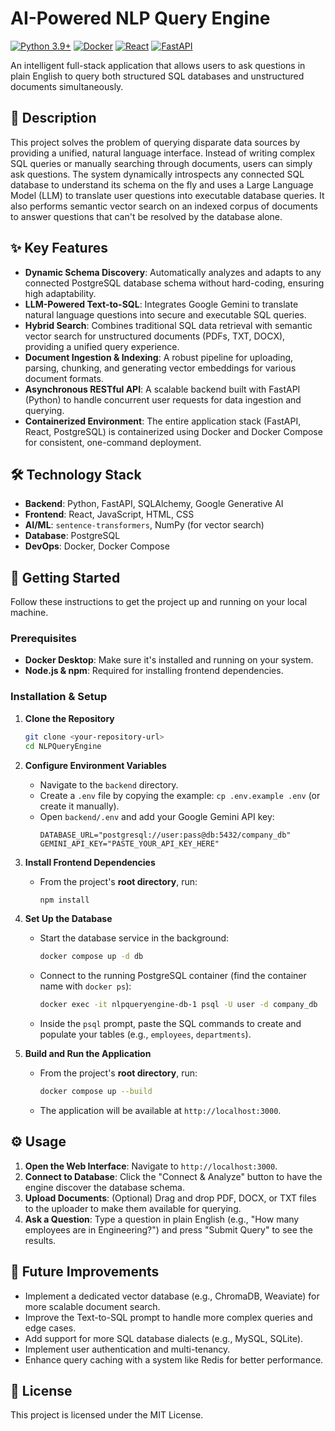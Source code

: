 # AI-Powered NLP Query Engine

[![Python 3.9+](https://img.shields.io/badge/python-3.9+-blue.svg)](https://www.python.org/downloads/release/python-390/)
[![Docker](https://img.shields.io/badge/docker-%230db7ed.svg?style=for-the-badge&logo=docker&logoColor=white)](https://www.docker.com/)
[![React](https://img.shields.io/badge/react-%2320232a.svg?style=for-the-badge&logo=react&logoColor=%2361DAFB)](https://reactjs.org/)
[![FastAPI](https://img.shields.io/badge/FastAPI-005571?style=for-the-badge&logo=fastapi)](https://fastapi.tiangolo.com/)

An intelligent full-stack application that allows users to ask questions in plain English to query both structured SQL databases and unstructured documents simultaneously.



## 📜 Description

This project solves the problem of querying disparate data sources by providing a unified, natural language interface. Instead of writing complex SQL queries or manually searching through documents, users can simply ask questions. The system dynamically introspects any connected SQL database to understand its schema on the fly and uses a Large Language Model (LLM) to translate user questions into executable database queries. It also performs semantic vector search on an indexed corpus of documents to answer questions that can't be resolved by the database alone.

## ✨ Key Features

* **Dynamic Schema Discovery**: Automatically analyzes and adapts to any connected PostgreSQL database schema without hard-coding, ensuring high adaptability.
* **LLM-Powered Text-to-SQL**: Integrates Google Gemini to translate natural language questions into secure and executable SQL queries.
* **Hybrid Search**: Combines traditional SQL data retrieval with semantic vector search for unstructured documents (PDFs, TXT, DOCX), providing a unified query experience.
* **Document Ingestion & Indexing**: A robust pipeline for uploading, parsing, chunking, and generating vector embeddings for various document formats.
* **Asynchronous RESTful API**: A scalable backend built with FastAPI (Python) to handle concurrent user requests for data ingestion and querying.
* **Containerized Environment**: The entire application stack (FastAPI, React, PostgreSQL) is containerized using Docker and Docker Compose for consistent, one-command deployment.

## 🛠️ Technology Stack

* **Backend**: Python, FastAPI, SQLAlchemy, Google Generative AI
* **Frontend**: React, JavaScript, HTML, CSS
* **AI/ML**: `sentence-transformers`, NumPy (for vector search)
* **Database**: PostgreSQL
* **DevOps**: Docker, Docker Compose

## 🚀 Getting Started

Follow these instructions to get the project up and running on your local machine.

### Prerequisites

* **Docker Desktop**: Make sure it's installed and running on your system.
* **Node.js & npm**: Required for installing frontend dependencies.

### Installation & Setup

1.  **Clone the Repository**
    ```bash
    git clone <your-repository-url>
    cd NLPQueryEngine
    ```

2.  **Configure Environment Variables**
    * Navigate to the `backend` directory.
    * Create a `.env` file by copying the example: `cp .env.example .env` (or create it manually).
    * Open `backend/.env` and add your Google Gemini API key:
        ```
        DATABASE_URL="postgresql://user:pass@db:5432/company_db"
        GEMINI_API_KEY="PASTE_YOUR_API_KEY_HERE"
        ```

3.  **Install Frontend Dependencies**
    * From the project's **root directory**, run:
        ```bash
        npm install
        ```

4.  **Set Up the Database**
    * Start the database service in the background:
        ```bash
        docker compose up -d db
        ```
    * Connect to the running PostgreSQL container (find the container name with `docker ps`):
        ```bash
        docker exec -it nlpqueryengine-db-1 psql -U user -d company_db
        ```
    * Inside the `psql` prompt, paste the SQL commands to create and populate your tables (e.g., `employees`, `departments`).

5.  **Build and Run the Application**
    * From the project's **root directory**, run:
        ```bash
        docker compose up --build
        ```
    * The application will be available at `http://localhost:3000`.

## ⚙️ Usage

1.  **Open the Web Interface**: Navigate to `http://localhost:3000`.
2.  **Connect to Database**: Click the "Connect & Analyze" button to have the engine discover the database schema.
3.  **Upload Documents**: (Optional) Drag and drop PDF, DOCX, or TXT files to the uploader to make them available for querying.
4.  **Ask a Question**: Type a question in plain English (e.g., "How many employees are in Engineering?") and press "Submit Query" to see the results.

## 🔮 Future Improvements

* Implement a dedicated vector database (e.g., ChromaDB, Weaviate) for more scalable document search.
* Improve the Text-to-SQL prompt to handle more complex queries and edge cases.
* Add support for more SQL database dialects (e.g., MySQL, SQLite).
* Implement user authentication and multi-tenancy.
* Enhance query caching with a system like Redis for better performance.

## 📄 License

This project is licensed under the MIT License.
